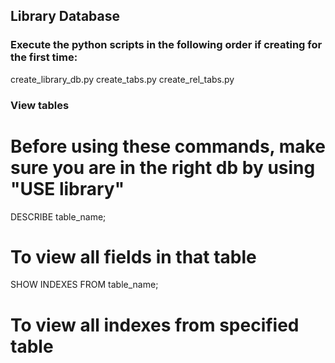 ## Library Database

### Execute the python scripts in the following order if creating for the first time:
create_library_db.py
create_tabs.py
create_rel_tabs.py

### View tables
# Before using these commands, make sure you are in the right db by using "USE library"

DESCRIBE table_name;

# To view all fields in that table

SHOW INDEXES FROM table_name;

# To view all indexes from specified table